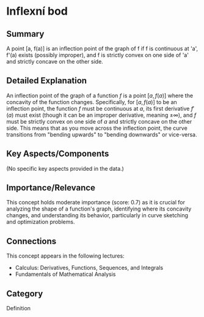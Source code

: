 # Inflexní bod

## Summary
A point [a, f(a)] is an inflection point of the graph of f if f is continuous at 'a', f'(a) exists (possibly improper), and f is strictly convex on one side of 'a' and strictly concave on the other side.

## Detailed Explanation
An inflection point of the graph of a function $f$ is a point $[a, f(a)]$ where the concavity of the function changes. Specifically, for $[a, f(a)]$ to be an inflection point, the function $f$ must be continuous at $a$, its first derivative $f'(a)$ must exist (though it can be an improper derivative, meaning $\pm\infty$), and $f$ must be strictly convex on one side of $a$ and strictly concave on the other side. This means that as you move across the inflection point, the curve transitions from "bending upwards" to "bending downwards" or vice-versa.

## Key Aspects/Components
(No specific key aspects provided in the data.)

## Importance/Relevance
This concept holds moderate importance (score: 0.7) as it is crucial for analyzing the shape of a function's graph, identifying where its concavity changes, and understanding its behavior, particularly in curve sketching and optimization problems.

## Connections
This concept appears in the following lectures:
*   Calculus: Derivatives, Functions, Sequences, and Integrals
*   Fundamentals of Mathematical Analysis

## Category
Definition